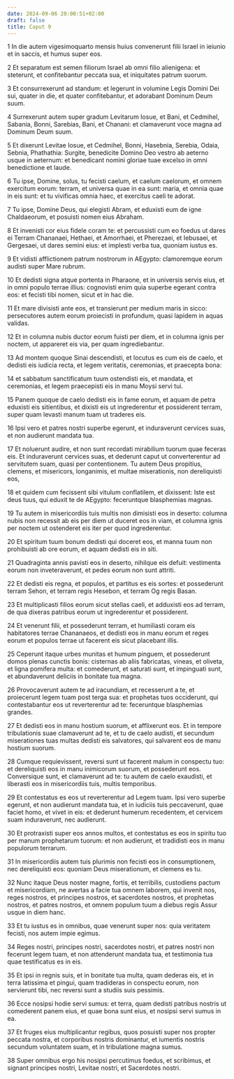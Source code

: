 ```yaml
---
date: 2024-09-06 20:00:51+02:00
draft: false
title: Caput 9
---
```





1 In die autem vigesimoquarto mensis huius convenerunt filii Israel in ieiunio et in saccis, et humus super eos.

2 Et separatum est semen filiorum Israel ab omni filio alienigena: et steterunt, et confitebantur peccata sua, et iniquitates patrum suorum.

3 Et consurrexerunt ad standum: et legerunt in volumine Legis Domini Dei sui, quater in die, et quater confitebantur, et adorabant Dominum Deum suum.

4 Surrexerunt autem super gradum Levitarum Iosue, et Bani, et Cedmihel, Sabania, Bonni, Sarebias, Bani, et Chanani: et clamaverunt voce magna ad Dominum Deum suum.

5 Et dixerunt Levitae Iosue, et Cedmihel, Bonni, Hasebnia, Serebia, Odaia, Sebnia, Phathathia: Surgite, benedicite Domino Deo vestro ab aeterno usque in aeternum: et benedicant nomini gloriae tuae excelso in omni benedictione et laude.

6 Tu ipse, Domine, solus, tu fecisti caelum, et caelum caelorum, et omnem exercitum eorum: terram, et universa quae in ea sunt: maria, et omnia quae in eis sunt: et tu vivificas omnia haec, et exercitus caeli te adorat.

7 Tu ipse, Domine Deus, qui elegisti Abram, et eduxisti eum de igne Chaldaeorum, et posuisti nomen eius Abraham.

8 Et invenisti cor eius fidele coram te: et percussisti cum eo foedus ut dares ei Terram Chananaei, Hethaei, et Amorrhaei, et Pherezaei, et Iebusaei, et Gergesaei, ut dares semini eius: et implesti verba tua, quoniam iustus es.

9 Et vidisti afflictionem patrum nostrorum in AEgypto: clamoremque eorum audisti super Mare rubrum.

10 Et dedisti signa atque portenta in Pharaone, et in universis servis eius, et in omni populo terrae illius: cognovisti enim quia superbe egerant contra eos: et fecisti tibi nomen, sicut et in hac die.

11 Et mare divisisti ante eos, et transierunt per medium maris in sicco: persecutores autem eorum proiecisti in profundum, quasi lapidem in aquas validas.

12 Et in columna nubis ductor eorum fuisti per diem, et in columna ignis per noctem, ut appareret eis via, per quam ingrediebantur.

13 Ad montem quoque Sinai descendisti, et locutus es cum eis de caelo, et dedisti eis iudicia recta, et legem veritatis, ceremonias, et praecepta bona:

14 et sabbatum sanctificatum tuum ostendisti eis, et mandata, et ceremonias, et legem praecepisti eis in manu Moysi servi tui.

15 Panem quoque de caelo dedisti eis in fame eorum, et aquam de petra eduxisti eis sitientibus, et dixisti eis ut ingrederentur et possiderent terram, super quam levasti manum tuam ut traderes eis.

16 Ipsi vero et patres nostri superbe egerunt, et induraverunt cervices suas, et non audierunt mandata tua.

17 Et noluerunt audire, et non sunt recordati mirabilium tuorum quae feceras eis. Et induraverunt cervices suas, et dederunt caput ut converterentur ad servitutem suam, quasi per contentionem. Tu autem Deus propitius, clemens, et misericors, longanimis, et multae miserationis, non dereliquisti eos,

18 et quidem cum fecissent sibi vitulum conflatilem, et dixissent: Iste est deus tuus, qui eduxit te de AEgypto: feceruntque blasphemias magnas.

19 Tu autem in misericordiis tuis multis non dimisisti eos in deserto: columna nubis non recessit ab eis per diem ut duceret eos in viam, et columna ignis per noctem ut ostenderet eis iter per quod ingrederentur.

20 Et spiritum tuum bonum dedisti qui doceret eos, et manna tuum non prohibuisti ab ore eorum, et aquam dedisti eis in siti.

21 Quadraginta annis pavisti eos in deserto, nihilque eis defuit: vestimenta eorum non inveteraverunt, et pedes eorum non sunt attriti.

22 Et dedisti eis regna, et populos, et partitus es eis sortes: et possederunt terram Sehon, et terram regis Hesebon, et terram Og regis Basan.

23 Et multiplicasti filios eorum sicut stellas caeli, et adduxisti eos ad terram, de qua dixeras patribus eorum ut ingrederentur et possiderent.

24 Et venerunt filii, et possederunt terram, et humiliasti coram eis habitatores terrae Chananaeos, et dedisti eos in manu eorum et reges eorum et populos terrae ut facerent eis sicut placebant illis.

25 Ceperunt itaque urbes munitas et humum pinguem, et possederunt domos plenas cunctis bonis: cisternas ab aliis fabricatas, vineas, et oliveta, et ligna pomifera multa: et comederunt, et saturati sunt, et impinguati sunt, et abundaverunt deliciis in bonitate tua magna.

26 Provocaverunt autem te ad iracundiam, et recesserunt a te, et proiecerunt legem tuam post terga sua: et prophetas tuos occiderunt, qui contestabantur eos ut reverterentur ad te: feceruntque blasphemias grandes.

27 Et dedisti eos in manu hostium suorum, et afflixerunt eos. Et in tempore tribulationis suae clamaverunt ad te, et tu de caelo audisti, et secundum miserationes tuas multas dedisti eis salvatores, qui salvarent eos de manu hostium suorum.

28 Cumque requievissent, reversi sunt ut facerent malum in conspectu tuo: et dereliquisti eos in manu inimicorum suorum, et possederunt eos. Conversique sunt, et clamaverunt ad te: tu autem de caelo exaudisti, et liberasti eos in misericordiis tuis, multis temporibus.

29 Et contestatus es eos ut reverterentur ad Legem tuam. Ipsi vero superbe egerunt, et non audierunt mandata tua, et in iudiciis tuis peccaverunt, quae faciet homo, et vivet in eis: et dederunt humerum recedentem, et cervicem suam induraverunt, nec audierunt.

30 Et protraxisti super eos annos multos, et contestatus es eos in spiritu tuo per manum prophetarum tuorum: et non audierunt, et tradidisti eos in manu populorum terrarum.

31 In misericordiis autem tuis plurimis non fecisti eos in consumptionem, nec dereliquisti eos: quoniam Deus miserationum, et clemens es tu.

32 Nunc itaque Deus noster magne, fortis, et terribilis, custodiens pactum et misericordiam, ne avertas a facie tua omnem laborem, qui invenit nos, reges nostros, et principes nostros, et sacerdotes nostros, et prophetas nostros, et patres nostros, et omnem populum tuum a diebus regis Assur usque in diem hanc.

33 Et tu iustus es in omnibus, quae venerunt super nos: quia veritatem fecisti, nos autem impie egimus.

34 Reges nostri, principes nostri, sacerdotes nostri, et patres nostri non fecerunt legem tuam, et non attenderunt mandata tua, et testimonia tua quae testificatus es in eis.

35 Et ipsi in regnis suis, et in bonitate tua multa, quam dederas eis, et in terra latissima et pingui, quam tradideras in conspectu eorum, non servierunt tibi, nec reversi sunt a studiis suis pessimis.

36 Ecce nosipsi hodie servi sumus: et terra, quam dedisti patribus nostris ut comederent panem eius, et quae bona sunt eius, et nosipsi servi sumus in ea.

37 Et fruges eius multiplicantur regibus, quos posuisti super nos propter peccata nostra, et corporibus nostris dominantur, et iumentis nostris secundum voluntatem suam, et in tribulatione magna sumus.

38 Super omnibus ergo his nosipsi percutimus foedus, et scribimus, et signant principes nostri, Levitae nostri, et Sacerdotes nostri.

